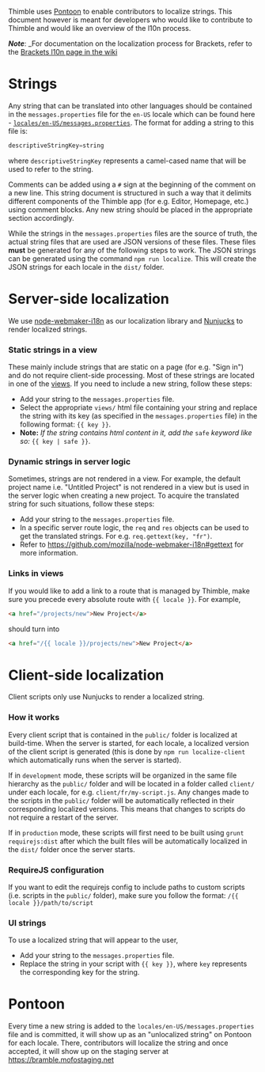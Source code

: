 Thimble uses [Pontoon](https://pontoon.moilla.org) to enable contributors to localize strings. 
This document however is meant for developers who would like to contribute to Thimble and would like an overview of the l10n process.

**_Note_**: _For documentation on the localization process for Brackets, refer to the [Brackets l10n page in the wiki](https://github.com/mozilla/brackets/wiki/Localizing-Bramble)

# Strings
Any string that can be translated into other languages should be contained in the `messages.properties` file for the `en-US` locale which can be found here - [`locales/en-US/messages.properties`](https://github.com/mozilla/thimble.mozilla.org/blob/master/locales/en-US/messages.properties). The format for adding a string to this file is: 
```java
descriptiveStringKey=string
```
where `descriptiveStringKey` represents a camel-cased name that will be used to refer to the string.

Comments can be added using a `#` sign at the beginning of the comment on a new line. This string document is structured in such a way that it delimits different components of the Thimble app (for e.g. Editor, Homepage, etc.) using comment blocks. Any new string should be placed in the appropriate section accordingly.

While the strings in the `messages.properties` files are the source of truth, the actual string files that are used are JSON versions of these files. These files **must** be generated for any of the following steps to work. The JSON strings can be generated using the command `npm run localize`. This will create the JSON strings for each locale in the `dist/` folder.

# Server-side localization
We use [node-webmaker-i18n](https://github.com/mozilla/node-webmaker-i18n) as our localization library and [Nunjucks](http://mozilla.github.io/nunjucks) to render localized strings. 

### Static strings in a view
These mainly include strings that are static on a page (for e.g. "Sign in") and do not require client-side processing. Most of these strings are located in one of the [views](https://github.com/mozilla/thimble.mozilla.org/tree/master/views). If you need to include a new string, follow these steps:
* Add your string to the `messages.properties` file.
* Select the appropriate `views/` html file containing your string and replace the string with its key (as specified in the `messages.properties` file) in the following format: `{{ key }}`.
* **Note:** _If the string contains html content in it, add the_ `safe` _keyword like so:_ `{{ key | safe }}`.

### Dynamic strings in server logic
Sometimes, strings are not rendered in a view. For example, the default project name i.e. "Untitled Project" is not rendered in a view but is used in the server logic when creating a new project. To acquire the translated string for such situations, follow these steps:
* Add your string to the `messages.properties` file.
* In a specific server route logic, the `req` and `res` objects can be used to get the translated strings. For e.g. `req.gettext(key, "fr")`.
* Refer to https://github.com/mozilla/node-webmaker-i18n#gettext for more information.

### Links in views
If you would like to add a link to a route that is managed by Thimble, make sure you precede every absolute route with `{{ locale }}`. For example,
```html
<a href="/projects/new">New Project</a>
```
should turn into
```html
<a href="/{{ locale }}/projects/new">New Project</a>
``` 

# Client-side localization
Client scripts only use Nunjucks to render a localized string.

### How it works
Every client script that is contained in the `public/` folder is localized at build-time. When the server is started, for each locale, a localized version of the client script is generated (this is done by `npm run localize-client` which automatically runs when the server is started). 

If in `development` mode, these scripts will be organized in the same file hierarchy as the `public/` folder and will be located in a folder called `client/` under each locale, for e.g. `client/fr/my-script.js`. Any changes made to the scripts in the `public/` folder will be automatically reflected in their corresponding localized versions. This means that changes to scripts do not require a restart of the server.

If in `production` mode, these scripts will first need to be built using `grunt requirejs:dist` after which the built files will be automatically localized in the `dist/` folder once the server starts.

### RequireJS configuration
If you want to edit the requirejs config to include paths to custom scripts (i.e. scripts in the `public/` folder), make sure you follow the format: `/{{ locale }}/path/to/script`

### UI strings
To use a localized string that will appear to the user,
* Add your string to the `messages.properties` file.
* Replace the string in your script with `{{ key }}`, where `key` represents the corresponding key for the string.

# Pontoon
Every time a new string is added to the `locales/en-US/messages.properties` file and is committed, it will show up as an "unlocalized string" on Pontoon for each locale. There, contributors will localize the string and once accepted, it will show up on the staging server at https://bramble.mofostaging.net